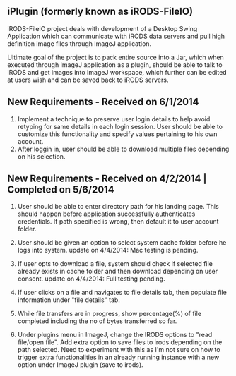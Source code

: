iPlugin (formerly known as iRODS-FileIO)
------------------------

iRODS-FileIO project deals with development of a Desktop Swing Application which can communicate with iRODS data servers and pull high definition image files through ImageJ application.

Ultimate goal of the project is to pack entire source into a Jar, which when executed through ImageJ application as a plugin, should be able to talk to iRODS and get images into ImageJ workspace, which further can be edited at users wish and can be saved back to iRODS servers.


New Requirements - Received on 6/1/2014
--------------------------------------------

1. Implement a technique to preserve user login details to help avoid retyping for same details in each login session. User should be able to customize this functionality and specify values pertaining to his own account. 
2. After loggin in, user should be able to download multiple files depending on his selection.

New Requirements - Received on 4/2/2014 | Completed on 5/6/2014
----------------------
1. User should be able to enter directory path for his landing page. This should happen before application successfully authenticates credentials. If path specified is wrong, then default it to user account folder.

2. User should be given an option to select system cache folder before he logs into system. 
    update on 4/4/2014: Mac testing is pending.

3. If user opts to download a file, system should check if selected file already exists in cache folder and then download depending on user consent. 
    update on 4/4/2014: Full testing pending.

4. If user clicks on a file and navigates to file details tab, then populate file information under "file details" tab.
5. While file transfers are in progress, show percentage(%) of file completed including the no of bytes transferred so far. 
6. Under plugins menu in ImageJ, change the IRODS options to "read file/open file". Add extra option to save files to irods depending on the path selected. Need to experiment with this as I'm not sure on how to trigger extra functionalities in an already running instance with a new option under ImageJ plugin (save to irods).
